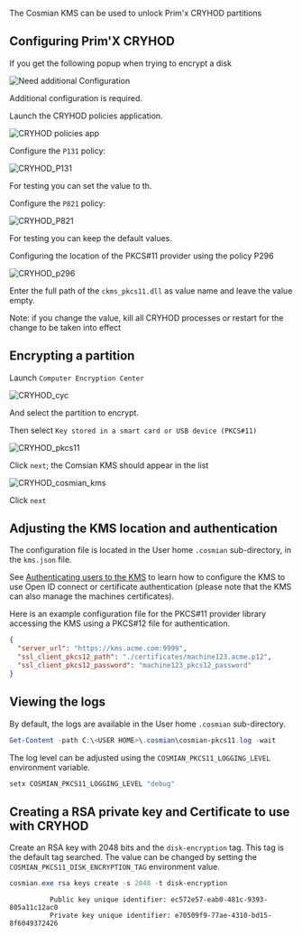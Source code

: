 The Cosmian KMS can be used to unlock Prim'x CRYHOD partitions

## Configuring Prim'X CRYHOD

If you get the following popup when trying to encrypt a disk

![Need additional Configuration](
images/cryhod_need_additional_configuration.png)

Additional configuration is required.

Launch the CRYHOD policies application.

![CRYHOD policies app](images/cryhod_policies_app.png)

Configure the `P131` policy:

![CRYHOD_P131](images/cryhod_p131.png)

For testing you can set the value to th.

Configure the `P821` policy:

![CRYHOD_P821](images/cryhod_p821.png)

For testing you can keep the default values.

Configuring the location of the PKCS#11 provider using the policy P296

![CRYHOD_p296](images/cryhod_p296.png)

Enter the full path of the `ckms_pkcs11.dll` as value name and leave the value empty.

Note: if you change the value, kill all CRYHOD processes or restart
for the change to be taken into effect

## Encrypting a partition

Launch `Computer Encryption Center`

![CRYHOD_cyc](images/cruhod_encryption_center.png)

And select the partition to encrypt.

Then select `Key stored in a smart card or USB device (PKCS#11)`

![CRYHOD_pkcs11](images/cryhod_pkcs11.png)

Click `next`; the Comsian KMS should appear in the list

![CRYHOD_cosmian_kms](images/cryhod_cosmian_kms.png)

Click `next`

## Adjusting the KMS location and authentication

The configuration file is located in the User home `.cosmian` sub-directory,
in the `kms.json` file.

See [Authenticating users to the KMS](../authentication.md#authenticating-using-tls-client-certificates) to learn
how to configure the
KMS to use Open ID connect or certificate authentication (please note that the KMS can
also manage the machines certificates).

Here is an example configuration file for the PKCS#11 provider library accessing the KMS using a
PKCS#12 file for authentication.

```json
{
  "server_url": "https://kms.acme.com:9999",
  "ssl_client_pkcs12_path": "./certificates/machine123.acme.p12",
  "ssl_client_pkcs12_password": "machine123_pkcs12_password"
}
```

## Viewing the logs

By default, the logs are available in the User home `.cosmian` sub-directory.

```powershell
Get-Content -path C:\<USER HOME>\.cosmian\cosmian-pkcs11.log -wait
```

The log level can be adjusted using the `COSMIAN_PKCS11_LOGGING_LEVEL` environment variable.

```powershell
setx COSMIAN_PKCS11_LOGGING_LEVEL "debug"
```

## Creating a RSA private key and Certificate to use with CRYHOD

Create an RSA key with 2048 bits and the `disk-encryption` tag.
This tag is the default tag searched. The value can be changed by setting
the `COSMIAN_PKCS11_DISK_ENCRYPTION_TAG` environment value.

```powershell
cosmian.exe rsa keys create -s 2048 -t disk-encryption
```

```shell
          Public key unique identifier: ec572e57-eab0-481c-9393-805a11c12ac0
          Private key unique identifier: e70509f9-77ae-4310-bd15-8f6049372426
```
